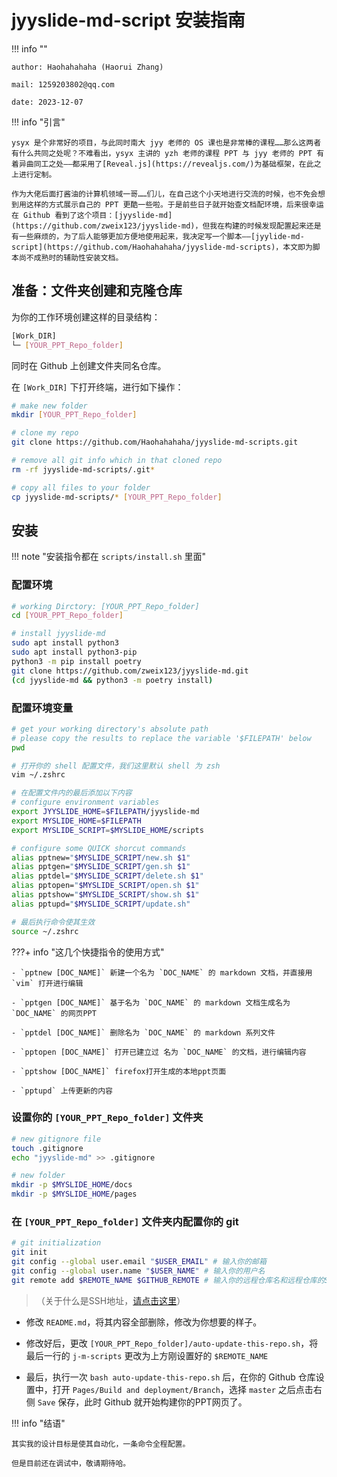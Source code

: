 # jyyslide-md-script 安装指南

!!! info ""

    author: Haohahahaha (Haorui Zhang)

    mail: 1259203802@qq.com

    date: 2023-12-07

!!! info "引言"

    ysyx 是个非常好的项目，与此同时南大 jyy 老师的 OS 课也是非常棒的课程……那么这两者有什么共同之处呢？不难看出，ysyx 主讲的 yzh 老师的课程 PPT 与 jyy 老师的 PPT 有着异曲同工之处——都采用了[Reveal.js](https://revealjs.com/)为基础框架，在此之上进行定制。

	作为大佬后面打酱油的计算机领域一哥……们儿，在自己这个小天地进行交流的时候，也不免会想到用这样的方式展示自己的 PPT 更酷一些啦。于是前些日子就开始查文档配环境，后来很幸运在 Github 看到了这个项目：[jyyslide-md](https://github.com/zweix123/jyyslide-md)，但我在构建的时候发现配置起来还是有一些麻烦的，为了后人能够更加方便地使用起来，我决定写一个脚本——[jyylide-md-script](https://github.com/Haohahahaha/jyyslide-md-scripts)，本文即为脚本尚不成熟时的辅助性安装文档。

## 准备：文件夹创建和克隆仓库

为你的工作环境创建这样的目录结构：

```bash
[Work_DIR]
└─ [YOUR_PPT_Repo_folder] 

```

同时在 Github 上创建文件夹同名仓库。

在 `[Work_DIR]` 下打开终端，进行如下操作：

```bash
# make new folder
mkdir [YOUR_PPT_Repo_folder] 

# clone my repo
git clone https://github.com/Haohahahaha/jyyslide-md-scripts.git

# remove all git info which in that cloned repo
rm -rf jyyslide-md-scripts/.git*

# copy all files to your folder
cp jyyslide-md-scripts/* [YOUR_PPT_Repo_folder]

```

## 安装

!!! note "安装指令都在 `scripts/install.sh` 里面"

### 配置环境

```bash
# working Dirctory: [YOUR_PPT_Repo_folder]
cd [YOUR_PPT_Repo_folder]

# install jyyslide-md
sudo apt install python3
sudo apt install python3-pip
python3 -m pip install poetry
git clone https://github.com/zweix123/jyyslide-md.git
(cd jyyslide-md && python3 -m poetry install)

```

### 配置环境变量

```bash
# get your working directory's absolute path
# please copy the results to replace the variable '$FILEPATH' below
pwd

# 打开你的 shell 配置文件，我们这里默认 shell 为 zsh
vim ~/.zshrc

# 在配置文件内的最后添加以下内容
# configure environment variables
export JYYSLIDE_HOME=$FILEPATH/jyyslide-md
export MYSLIDE_HOME=$FILEPATH
export MYSLIDE_SCRIPT=$MYSLIDE_HOME/scripts

# configure some QUICK shorcut commands
alias pptnew="$MYSLIDE_SCRIPT/new.sh $1"
alias pptgen="$MYSLIDE_SCRIPT/gen.sh $1"
alias pptdel="$MYSLIDE_SCRIPT/delete.sh $1"
alias pptopen="$MYSLIDE_SCRIPT/open.sh $1"
alias pptshow="$MYSLIDE_SCRIPT/show.sh $1"
alias pptupd="$MYSLIDE_SCRIPT/update.sh"

# 最后执行命令使其生效
source ~/.zshrc 
```

???+ info "这几个快捷指令的使用方式"

    - `pptnew [DOC_NAME]` 新建一个名为 `DOC_NAME` 的 markdown 文档，并直接用 `vim` 打开进行编辑

    - `pptgen [DOC_NAME]` 基于名为 `DOC_NAME` 的 markdown 文档生成名为 `DOC_NAME` 的网页PPT

    - `pptdel [DOC_NAME]` 删除名为 `DOC_NAME` 的 markdown 系列文件

    - `pptopen [DOC_NAME]` 打开已建立过 名为 `DOC_NAME` 的文档，进行编辑内容

    - `pptshow [DOC_NAME]` firefox打开生成的本地ppt页面

    - `pptupd` 上传更新的内容

### 设置你的 `[YOUR_PPT_Repo_folder]` 文件夹

```bash 
# new gitignore file
touch .gitignore
echo "jyyslide-md" >> .gitignore

# new folder
mkdir -p $MYSLIDE_HOME/docs
mkdir -p $MYSLIDE_HOME/pages
```

### 在 `[YOUR_PPT_Repo_folder]` 文件夹内配置你的 git

```bash
# git initialization
git init
git config --global user.email "$USER_EMAIL" # 输入你的邮箱
git config --global user.name "$USER_NAME" # 输入你的用户名
git remote add $REMOTE_NAME $GITHUB_REMOTE # 输入你的远程仓库名和远程仓库的SSH地址

```
> （关于什么是SSH地址，[请点击这里](http://cs.haohaha.cn/greenhand/de-en-code/de-en-code-info/#SSH)）

- 修改 `README.md`，将其内容全部删除，修改为你想要的样子。

- 修改好后，更改 `[YOUR_PPT_Repo_folder]/auto-update-this-repo.sh`，将最后一行的 `j-m-scripts` 更改为上方刚设置好的 `$REMOTE_NAME`

- 最后，执行一次 `bash auto-update-this-repo.sh` 后，在你的 Github 仓库设置中，打开 `Pages/Build and deployment/Branch`，选择 `master` 之后点击右侧 `Save` 保存，此时 Github 就开始构建你的PPT网页了。


!!! info "结语"

    其实我的设计目标是使其自动化，一条命令全程配置。

	但是目前还在调试中，敬请期待哈。

